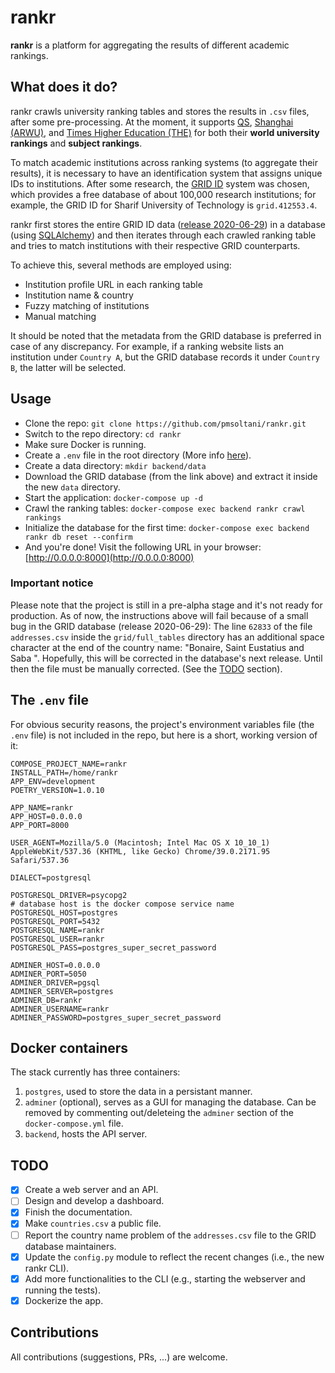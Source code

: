 # rankr

**rankr** is a platform for aggregating the results of different academic rankings.

## What does it do?

rankr crawls university ranking tables and stores the results in `.csv` files, after some pre-processing. At the moment, it supports [QS](https://www.topuniversities.com/), [Shanghai (ARWU)](http://www.shanghairanking.com), and [Times Higher Education (THE)](https://www.timeshighereducation.com) for both their **world university rankings** and **subject rankings**.

To match academic institutions across ranking systems (to aggregate their results), it is necessary to have an identification system that assigns unique IDs to institutions. After some research, the [GRID ID](https://grid.ac) system was chosen, which provides a free database of about 100,000 research institutions; for example, the GRID ID for Sharif University of Technology is `grid.412553.4`.

rankr first stores the entire GRID ID data ([release 2020-06-29](https://digitalscience.figshare.com/articles/GRID_release_2020-06-29/12587828)) in a database (using [SQLAlchemy](https://www.sqlalchemy.org)) and then iterates through each crawled ranking table and tries to match institutions with their respective GRID counterparts.

To achieve this, several methods are employed using:

- Institution profile URL in each ranking table
- Institution name & country
- Fuzzy matching of institutions
- Manual matching

It should be noted that the metadata from the GRID database is preferred in case of any discrepancy. For example, if a ranking website lists an institution under `Country A`, but the GRID database records it under `Country B`, the latter will be selected.

## Usage

- Clone the repo: `git clone https://github.com/pmsoltani/rankr.git`
- Switch to the repo directory: `cd rankr`
- Make sure Docker is running.
- Create a `.env` file in the root directory (More info [here](#the-env-file)).
- Create a data directory: `mkdir backend/data`
- Download the GRID database (from the link above) and extract it inside the new `data` directory.
- Start the application: `docker-compose up -d`
- Crawl the ranking tables: `docker-compose exec backend rankr crawl rankings`
- Initialize the database for the first time: `docker-compose exec backend rankr db reset --confirm`
- And you're done! Visit the following URL in your browser: [http://0.0.0.0:8000](http://0.0.0.0:8000)

### Important notice

Please note that the project is still in a pre-alpha stage and it's not ready for production. As of now, the instructions above will fail because of a small bug in the GRID database (release 2020-06-29): The line `62833` of the file `addresses.csv` inside the `grid/full_tables` directory has an additional space character at the end of the country name: "Bonaire, Saint Eustatius and Saba ". Hopefully, this will be corrected in the database's next release. Until then the file must be manually corrected. (See the [TODO](#todo) section).

## The `.env` file

For obvious security reasons, the project's environment variables file (the `.env` file) is not included in the repo, but here is a short, working version of it:

```env
COMPOSE_PROJECT_NAME=rankr
INSTALL_PATH=/home/rankr
APP_ENV=development
POETRY_VERSION=1.0.10

APP_NAME=rankr
APP_HOST=0.0.0.0
APP_PORT=8000

USER_AGENT=Mozilla/5.0 (Macintosh; Intel Mac OS X 10_10_1) AppleWebKit/537.36 (KHTML, like Gecko) Chrome/39.0.2171.95 Safari/537.36

DIALECT=postgresql

POSTGRESQL_DRIVER=psycopg2
# database host is the docker compose service name
POSTGRESQL_HOST=postgres
POSTGRESQL_PORT=5432
POSTGRESQL_NAME=rankr
POSTGRESQL_USER=rankr
POSTGRESQL_PASS=postgres_super_secret_password

ADMINER_HOST=0.0.0.0
ADMINER_PORT=5050
ADMINER_DRIVER=pgsql
ADMINER_SERVER=postgres
ADMINER_DB=rankr
ADMINER_USERNAME=rankr
ADMINER_PASSWORD=postgres_super_secret_password
```

## Docker containers

The stack currently has three containers:

1. `postgres`, used to store the data in a persistant manner.
2. `adminer` (optional), serves as a GUI for managing the database. Can be removed by commenting out/deleteing the `adminer` section of the `docker-compose.yml` file.
3. `backend`, hosts the API server.

## TODO

- [x] Create a web server and an API.
- [ ] Design and develop a dashboard.
- [x] Finish the documentation.
- [x] Make `countries.csv` a public file.
- [ ] Report the country name problem of the `addresses.csv` file to the GRID database maintainers.
- [x] Update the `config.py` module to reflect the recent changes (i.e., the new rankr CLI).
- [x] Add more functionalities to the CLI (e.g., starting the webserver and running the tests).
- [x] Dockerize the app.

## Contributions

All contributions (suggestions, PRs, ...) are welcome.
